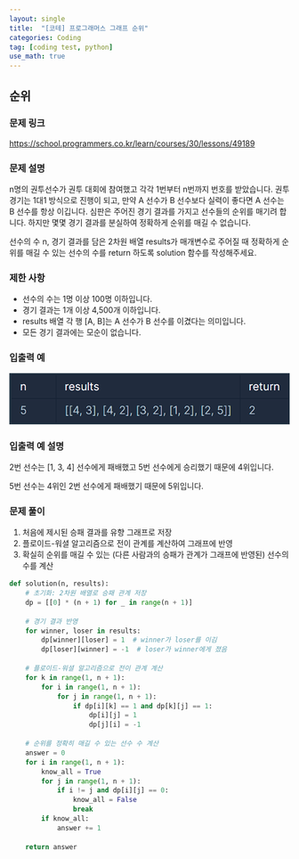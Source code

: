 ```yaml
---
layout: single
title:  "[코테] 프로그래머스 그래프 순위"
categories: Coding
tag: [coding test, python]
use_math: true
---
```


## 순위
### 문제 링크
<https://school.programmers.co.kr/learn/courses/30/lessons/49189>

### 문제 설명
n명의 권투선수가 권투 대회에 참여했고 각각 1번부터 n번까지 번호를 받았습니다. 권투 경기는 1대1 방식으로 진행이 되고, 만약 A 선수가 B 선수보다 실력이 좋다면 A 선수는 B 선수를 항상 이깁니다. 심판은 주어진 경기 결과를 가지고 선수들의 순위를 매기려 합니다. 하지만 몇몇 경기 결과를 분실하여 정확하게 순위를 매길 수 없습니다.

선수의 수 n, 경기 결과를 담은 2차원 배열 results가 매개변수로 주어질 때 정확하게 순위를 매길 수 있는 선수의 수를 return 하도록 solution 함수를 작성해주세요.

### 제한 사항
- 선수의 수는 1명 이상 100명 이하입니다.
- 경기 결과는 1개 이상 4,500개 이하입니다.
- results 배열 각 행 [A, B]는 A 선수가 B 선수를 이겼다는 의미입니다.
- 모든 경기 결과에는 모순이 없습니다.

### 입출력 예
![그림1](/images/20250526_1.png)

### 입출력 예 설명
2번 선수는 [1, 3, 4] 선수에게 패배했고 5번 선수에게 승리했기 때문에 4위입니다.

5번 선수는 4위인 2번 선수에게 패배했기 때문에 5위입니다.

### 문제 풀이
1. 처음에 제시된 승패 결과를 유향 그래프로 저장
2. 플로이드-워셜 알고리즘으로 전이 관계를 계산하여 그래프에 반영
3. 확실히 순위를 매길 수 있는 (다른 사람과의 승패가 관계가 그래프에 반영된) 선수의 수를 계산


```python
def solution(n, results):
    # 초기화: 2차원 배열로 승패 관계 저장
    dp = [[0] * (n + 1) for _ in range(n + 1)]
    
    # 경기 결과 반영
    for winner, loser in results:
        dp[winner][loser] = 1  # winner가 loser를 이김
        dp[loser][winner] = -1  # loser가 winner에게 졌음
    
    # 플로이드-워셜 알고리즘으로 전이 관계 계산
    for k in range(1, n + 1):
        for i in range(1, n + 1):
            for j in range(1, n + 1):
                if dp[i][k] == 1 and dp[k][j] == 1:
                    dp[i][j] = 1
                    dp[j][i] = -1
    
    # 순위를 정확히 매길 수 있는 선수 수 계산
    answer = 0
    for i in range(1, n + 1):
        know_all = True
        for j in range(1, n + 1):
            if i != j and dp[i][j] == 0:
                know_all = False
                break
        if know_all:
            answer += 1
    
    return answer
```
